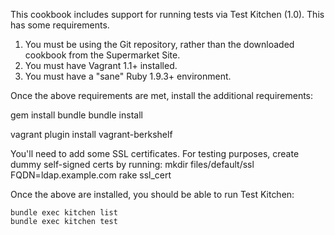 This cookbook includes support for running tests via Test Kitchen (1.0). This has some requirements.

1. You must be using the Git repository, rather than the downloaded cookbook from the Supermarket Site.
2. You must have Vagrant 1.1+ installed.
3. You must have a "sane" Ruby 1.9.3+ environment.

Once the above requirements are met, install the additional requirements:

  gem install bundle
  bundle install

  vagrant plugin install vagrant-berkshelf

You'll need to add some SSL certificates. For testing purposes, create dummy self-signed certs by running:
  mkdir files/default/ssl
  FQDN=ldap.example.com rake ssl_cert

Once the above are installed, you should be able to run Test Kitchen:

    bundle exec kitchen list
    bundle exec kitchen test

